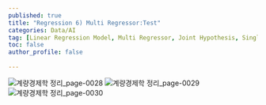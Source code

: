 ```yaml
---
published: true
title: "Regression 6) Multi Regressor:Test" 
categories: Data/AI
tag: [Linear Regression Model, Multi Regressor, Joint Hypothesis, Single Restriction, Multi Restriction, F-statistic, Sensitivity Check] 
toc: false
author_profile: false 
  
---
```


![계량경제학 정리_page-0028](https://github.com/Vida0822/Algorithm_Study/assets/132312673/167847a1-2555-4909-b853-22fcefc20dcc)
![계량경제학 정리_page-0029](https://github.com/Vida0822/Algorithm_Study/assets/132312673/b8b757d2-1242-4727-8e41-269205762c1d)
![계량경제학 정리_page-0030](https://github.com/Vida0822/Algorithm_Study/assets/132312673/d1ea1130-5a21-4459-a9c8-b9ee3ba9f1b5)
